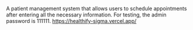 A patient management system that allows users to schedule appointments after entering all the necessary information.
For testing, the admin password is 111111.
https://healthify-sigma.vercel.app/
